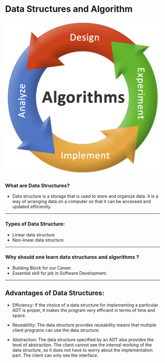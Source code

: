 # Data Structures and Algorithm

<p align="center">
  <img src="https://github.com/Rashmi1526/DSA/blob/main/assests/dsa.jpg" alt="Data Structures and Algorithms"/>
</p>


### What are Data Structures?
* Data structure is a storage that is used to store and organize data. It is a way of arranging data on a computer so that it can be accessed and updated efficiently.

***
### Types of Data Structure:

* Linear data structure
* Non-linear data structure

***
### Why should one learn data structures and algorithms ?

* Building Block for our Career.
* Essential skill for job in Software Development.

***

## Advantages of Data Structures:

* Efficiency: If the choice of a data structure for implementing a particular ADT is proper, it makes the program very efficient in terms of time and space.

* Reusability: The data structure provides reusability means that multiple client programs can use the data structure.

* Abstraction: The data structure specified by an ADT also provides the level of abstraction. The client cannot see the internal working of the data structure, so it does not have to worry about the implementation part. The client can only see the interface. 
